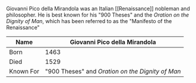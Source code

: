 Giovanni Pico della Mirandola was an Italian [[Renaissance]] nobleman and philosopher. He is best known for his "900 Theses" and the *Oration on the Dignity of Man*, which has been referred to as the "Manifesto of the Renaissance"

| Name      | Giovanni Pico della Mirandola |
| --------- | ----------------------------- |
| Born      | 1463                          |
| Died      | 1529                          |
| Known For | "900 Theses" and *Oration on the Dignity of Man*                  |

